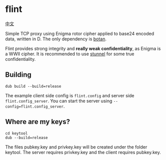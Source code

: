 flint
======
[中文](README.zh_cn.md)

Simple TCP proxy using Enigma rotor cipher applied to base24 encoded data, written in D. The only dependency is [botan](https://github.com/etcimon/botan).

Flint provides strong integrity and **really weak confidentiality**, as Enigma is a WWII cipher. It is recommended to use [stunnel](https://www.stunnel.org/index.html) for some true confidentiality.

Building
------
```
dub build --build=release
```
The example client side config is `flint.config` and server side `flint.config_server`.
You can start the server using `--config=flint.config_server`.

Where are my keys?
------
```
cd keytool
dub --build=release
```
The files pubkey.key and privkey.key will be created under the folder keytool. The server requires privkey.key and the client requires pubkey.key.